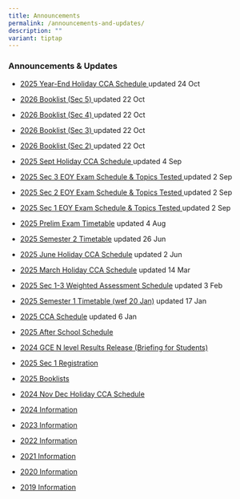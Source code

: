 ```yaml
---
title: Announcements
permalink: /announcements-and-updates/
description: ""
variant: tiptap
---
```

<h3>Announcements &amp; Updates</h3>
<ul data-tight="true" class="tight">
<li>
<p><a href="https://docs.google.com/spreadsheets/d/1MbkgY2j0bY8sfBYbNt0ccBhvdfxjTT8V/edit?gid=84607633#gid=84607633" rel="noopener nofollow" target="_blank">2025 Year-End Holiday CCA Schedule </a>updated
24 Oct</p>
</li>
<li>
<p><a href="/files/Bukit_Panjang_Government_High_Booklist__2026___Sec_5_.pdf" rel="noopener nofollow" target="_blank">2026 Booklist (Sec 5) </a>updated
22 Oct</p>
</li>
<li>
<p><a href="/files/Bukit_Panjang_Government_High_Booklist__2026____Sec_4_.pdf" rel="noopener nofollow" target="_blank">2026 Booklist (Sec 4) </a>updated
22 Oct</p>
</li>
<li>
<p><a href="/files/Bukit_Panjang_Government_High_Booklist__2026___Sec_3_.pdf" rel="noopener nofollow" target="_blank">2026 Booklist (Sec 3) </a>updated
22 Oct</p>
</li>
<li>
<p><a href="/files/Bukit_Panjang_Government_High_Booklist__2026___Sec_2_.pdf" rel="noopener nofollow" target="_blank">2026 Booklist (Sec 2) </a>updated
22 Oct</p>
</li>
<li>
<p><a href="https://docs.google.com/spreadsheets/d/1Obiz6VK9jn92sYBO_M41nYYKb9LX788_/edit?gid=51001775#gid=51001775" rel="noopener nofollow" target="_blank">2025 Sept Holiday CCA Schedule </a>updated
4 Sep</p>
</li>
<li>
<p><a href="/files/2025_Sec_3_EOY_Exam_Schedule_and_Topics_Tested.pdf" rel="noopener nofollow" target="_blank">2025 Sec 3 EOY Exam Schedule &amp; Topics Tested </a>updated
2 Sep</p>
</li>
<li>
<p><a href="/files/2025_Sec_2_EOY_Exam_Schedule_and_Topics_Tested.pdf" rel="noopener nofollow" target="_blank">2025 Sec 2 EOY Exam Schedule &amp; Topics Tested </a>updated
2 Sep</p>
</li>
<li>
<p><a href="/files/2025_Sec_1_EOY_Exam_Schedule_and_Topics_Tested.pdf" rel="noopener nofollow" target="_blank">2025 Sec 1 EOY Exam Schedule &amp; Topics Tested </a>updated
2 Sep</p>
</li>
<li>
<p><a href="/files/2025_Prelim_Timetable_with_venues__updated_4_Aug_.pdf" rel="noopener nofollow" target="_blank">2025 Prelim Exam Timetable</a> updated
4 Aug</p>
</li>
<li>
<p><a href="/files/Timetable_for_classes__240625.pdf" rel="noopener nofollow" target="_blank">2025 Semester 2 Timetable</a> updated
26 Jun</p>
</li>
<li>
<p><a href="https://docs.google.com/spreadsheets/d/1qd8RagFKDzv5Ai7a0xv_RDiGmFhnV7Eq/edit?usp=sharing&amp;ouid=114076641539275533540&amp;rtpof=true&amp;sd=true" rel="noopener nofollow" target="_blank">2025 June Holiday CCA Schedule</a> updated
2 Jun</p>
</li>
<li>
<p><a href="https://docs.google.com/spreadsheets/d/1PSs0kjXiJl3BLRRzOKnz_AQIEHc8HAAC/edit?gid=834315777#gid=834315777" rel="noopener nofollow" target="_blank">2025 March Holiday CCA Schedule</a> updated
14 Mar</p>
</li>
<li>
<p><a href="https://docs.google.com/spreadsheets/d/1-ivXoeEcC2ezffwPMfWYK3S-M0XWhTkBIhBaXjQhtQk/edit?usp=sharing" rel="noopener nofollow" target="_blank">2025 Sec 1-3 Weighted Assessment Schedule</a> updated
3 Feb</p>
</li>
<li>
<p><a href="/files/2025_Sem_1_Timetable_Classes_wef_20_Jan.pdf" rel="noopener nofollow" target="_blank">2025 Semester 1 Timetable (wef 20 Jan)</a> updated
17 Jan</p>
</li>
<li>
<p><a href="/files/2025_CCA_Schedule.pdf" rel="noopener nofollow" target="_blank">2025 CCA Schedule</a> updated
6 Jan</p>
</li>
<li>
<p><a href="/files/After_School_Schedule_2025__For_parents____Ms_Alina.pdf" rel="noopener nofollow" target="_blank">2025 After School Schedule</a>
</p>
</li>
<li>
<p><a href="https://drive.google.com/open?id=1TsZODRZlXtwN_9Py1Ber0wJJiIiPJ5TH" rel="noopener nofollow" target="_blank">2024 GCE N level Results Release (Briefing for Students)</a>
</p>
</li>
<li>
<p><a href="/files/Website_Popup_2025.pdf" rel="noopener noreferrer nofollow" target="_blank">2025 Sec 1 Registration</a>
</p>
</li>
<li>
<p><a href="/files/FINAL__Bukit_Panjang_Govt_High_2025_Booklists___Ms_Alina.pdf" rel="noopener noreferrer nofollow" target="_blank">2025 Booklists</a>
</p>
</li>
<li>
<p><a href="https://docs.google.com/spreadsheets/d/1-gibjfT2ONTeIiuUy87QIGVq7mGBHGuJ/edit?usp=sharing&amp;ouid=114076641539275533540&amp;rtpof=true&amp;sd=true" rel="noopener noreferrer nofollow" target="_blank">2024 Nov Dec Holiday CCA Schedule</a>
</p>
</li>
<li>
<p><a href="/Resources/2024/" rel="noopener nofollow" target="_blank">2024 Information</a>
</p>
</li>
<li>
<p><a href="/Resources/2023/" rel="noopener noreferrer nofollow" target="_blank">2023 Information</a>
</p>
</li>
<li>
<p><a href="/Resources/2022/" rel="noopener noreferrer nofollow" target="_blank">2022 Information</a>
</p>
</li>
<li>
<p><a href="/Resources/2021/" rel="noopener noreferrer nofollow" target="_blank">2021 Information</a>
</p>
</li>
<li>
<p><a href="/Resources/2020/" rel="noopener noreferrer nofollow" target="_blank">2020 Information</a>
</p>
</li>
<li>
<p><a href="/Resources/2019/" rel="noopener noreferrer nofollow" target="_blank">2019&nbsp;Information</a>
</p>
</li>
</ul>
<p></p>